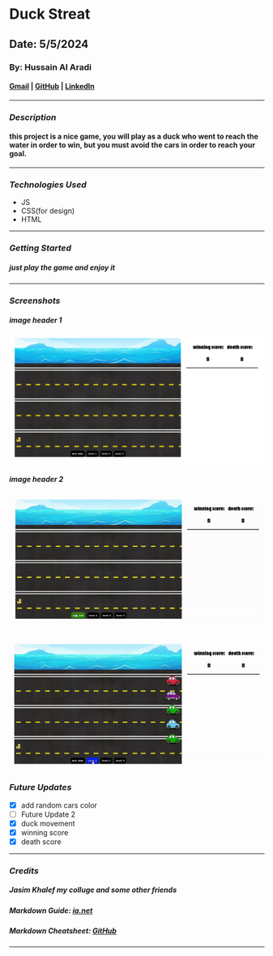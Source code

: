 # Duck Streat

## Date: 5/5/2024

### By: Hussain Al Aradi

#### [Gmail](hussainAlAradi.ha@gmail.com) | [GitHub](https://github.com/HussainALAradi5) | [LinkedIn](https://www.linkedin.com/in/hussain-ahmed-ali-al-aradi-292182292/)

---

### **_Description_**

#### this project is a nice game, you will play as a duck who went to reach the water in order to win, but you must avoid the cars in order to reach your goal.

---

### **_Technologies Used_**

- JS
- CSS(for design)
- HTML

---

### **_Getting Started_**

##### just play the game and enjoy it

---

### **_Screenshots_**

##### image header 1

![intro](./materials/images/Gameplay/01.png)

##### image header 2

## ![videos:](./materials/images/Gameplay/01.gif)

## ![videos:](./materials/images/Gameplay/02.gif)

### **_Future Updates_**

- [x] add random cars color
- [ ] Future Update 2
- [x] duck movement
- [x] winning score
- [x] death score

---

### **_Credits_**

##### Jasim Khalef my colluge and some other friends

##### Markdown Guide: [ia.net](https://ia.net/writer/support/general/markdown-guide)

##### Markdown Cheatsheet: [GitHub](https://guides.github.com/pdfs/markdown-cheatsheet-online.pdf)

---
